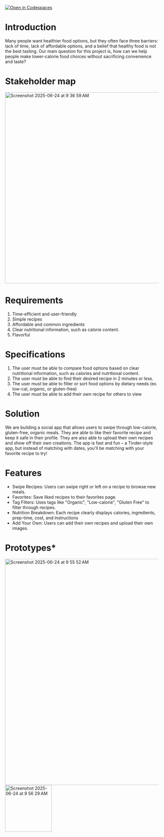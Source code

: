 [![Open in Codespaces](https://classroom.github.com/assets/launch-codespace-2972f46106e565e64193e422d61a12cf1da4916b45550586e14ef0a7c637dd04.svg)](https://classroom.github.com/open-in-codespaces?assignment_repo_id=19756980)

# Introduction
Many people want healthier food options, but they often face three barriers: lack of time, lack of affordable options, and a belief that healthy food is not the best tasting. Our main question for this project is, how can we help people make lower-calorie food choices without sacrificing convenience and taste?

# Stakeholder map
<img width="625" alt="Screenshot 2025-06-24 at 9 36 59 AM" src="https://github.com/user-attachments/assets/9f1217b2-61e2-45cf-b535-60815c4eedaf" />

# Requirements
1. Time-efficient and user-friendly
2. Simple recipes
3. Affordable and common ingredients
4. Clear nutritional information, such as calorie content.
5. Flavorful

# Specifications
1. The user must be able to compare food options based on clear nutritional information, such as calories and nutritional content.
2. The user must be able to find their desired recipe in 2 minutes or less.
3. The user must be able to filter or sort food options by dietary needs (ex. low-cal, organic, or gluten-free)
4. The user must be able to add their own recipe for others to view

# Solution
We are building a social app that allows users to swipe through low-calorie, gluten-free, organic meals. They are able to like their favorite recipe and keep it safe in their profile. They are also able to upload their own recipes and show off their own creations. The app is fast and fun – a Tinder-style app, but instead of matching with dates, you'll be matching with your favorite recipe to try!

# Features
- Swipe Recipes: Users can swipe right or left on a recipe to browse new meals. 
- Favorites: Save liked recipes to their favorites page.
- Tag Filters: Uses tags like "Organic", "Low-calorie", "Gluten Free" to filter through recipes.
- Nutrition Breakdown: Each recipe clearly displays calories, ingredients, prep-time, cost, and instructions
- Add Your Own: Users can add their own recipes and upload their own images. 

# Prototypes*
<img width="740" alt="Screenshot 2025-06-24 at 9 55 52 AM" src="https://github.com/user-attachments/assets/62b6dd4f-0d
ba-43ea-a8b0-a092ecad3ae4" />
<img width="153" alt="Screenshot 2025-06-24 at 9 56 29 AM" src="https://github.com/user-attachments/assets/cdb9598b-8f75-4232-9514-473d8b39298b" />

